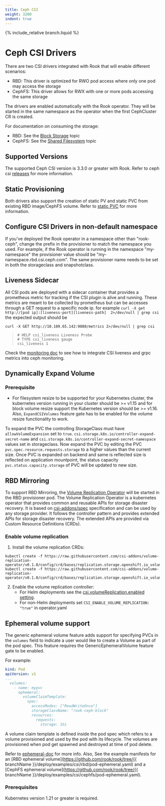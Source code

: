 ```yaml
---
title: Ceph CSI
weight: 3200
indent: true
---
```

{% include_relative branch.liquid %}
# Ceph CSI Drivers

There are two CSI drivers integrated with Rook that will enable different scenarios:

* RBD: This driver is optimized for RWO pod access where only one pod may access the storage
* CephFS: This driver allows for RWX with one or more pods accessing the same storage

The drivers are enabled automatically with the Rook operator. They will be started
in the same namespace as the operator when the first CephCluster CR is created.

For documentation on consuming the storage:

* RBD: See the [Block Storage](ceph-block.md) topic
* CephFS: See the [Shared Filesystem](ceph-filesystem.md) topic

## Supported Versions
The supported Ceph CSI version is 3.3.0 or greater with Rook. Refer to ceph csi [releases](https://github.com/ceph/ceph-csi/releases)
for more information.

## Static Provisioning

Both drivers also support the creation of static PV and static PVC from existing RBD image/CephFS volume. Refer to [static PVC](https://github.com/ceph/ceph-csi/blob/devel/docs/static-pvc.md) for more information.

## Configure CSI Drivers in non-default namespace

If you've deployed the Rook operator in a namespace other than "rook-ceph",
change the prefix in the provisioner to match the namespace you used. For
example, if the Rook operator is running in the namespace "my-namespace" the
provisioner value should be "my-namespace.rbd.csi.ceph.com". The same provisioner
name needs to be set in both the storageclass and snapshotclass.

## Liveness Sidecar

All CSI pods are deployed with a sidecar container that provides a prometheus metric for tracking if the CSI plugin is alive and running.
These metrics are meant to be collected by prometheus but can be accesses through a GET request to a specific node ip.
for example `curl -X get http://[pod ip]:[liveness-port][liveness-path]  2>/dev/null | grep csi`
the expected output should be

```console
curl -X GET http://10.109.65.142:9080/metrics 2>/dev/null | grep csi
```

>```
># HELP csi_liveness Liveness Probe
># TYPE csi_liveness gauge
>csi_liveness 1
>```

Check the [monitoring doc](ceph-monitoring.md) to see how to integrate CSI
liveness and grpc metrics into ceph monitoring.

## Dynamically Expand Volume

### Prerequisite

* For filesystem resize to be supported for your Kubernetes cluster, the
  kubernetes version running in your cluster should be >= v1.15 and for block
  volume resize support the Kubernetes version should be >= v1.16. Also,
  `ExpandCSIVolumes` feature gate has to be enabled for the volume resize
  functionality to work.

To expand the PVC the controlling StorageClass must have `allowVolumeExpansion`
set to `true`. `csi.storage.k8s.io/controller-expand-secret-name` and
`csi.storage.k8s.io/controller-expand-secret-namespace` values set in
storageclass. Now expand the PVC by editing the PVC
`pvc.spec.resource.requests.storage` to a higher values than the current size.
Once PVC is expanded on backend and same is reflected size is reflected on
application mountpoint, the status capacity `pvc.status.capacity.storage` of
PVC will be updated to new size.

## RBD Mirroring

To support RBD Mirroring, the [Volume Replication Operator](https://github.com/csi-addons/volume-replication-operator/blob/main/README.md) will be started in the RBD provisioner pod.
The Volume Replication Operator is a kubernetes operator that provides common and reusable APIs for storage disaster recovery. It is based on [csi-addons/spec](https://github.com/csi-addons/spec) specification and can be used by any storage provider.
It follows the controller pattern and provides extended APIs for storage disaster recovery. The extended APIs are provided via Custom Resource Definitions (CRDs).

### Enable volume replication

1. Install the volume replication CRDs:

```console
kubectl create -f https://raw.githubusercontent.com/csi-addons/volume-replication-operator/v0.1.0/config/crd/bases/replication.storage.openshift.io_volumereplications.yaml
kubectl create -f https://raw.githubusercontent.com/csi-addons/volume-replication-operator/v0.1.0/config/crd/bases/replication.storage.openshift.io_volumereplicationclasses.yaml
```

2. Enable the volume replication controller:
   - For Helm deployments see the [csi.volumeReplication.enabled setting](helm-operator.md#configuration).
   - For non-Helm deployments set `CSI_ENABLE_VOLUME_REPLICATION: "true"` in operator.yaml

## Ephemeral volume support

The generic ephemeral volume feature adds support for specifying PVCs in the
`volumes` field to indicate a user would like to create a Volume as part of the pod spec.
This feature requires the GenericEphemeralVolume feature gate to be enabled.

For example:

```yaml
kind: Pod
apiVersion: v1
...
  volumes:
    - name: mypvc
      ephemeral:
        volumeClaimTemplate:
          spec:
            accessModes: ["ReadWriteOnce"]
            storageClassName: "rook-ceph-block"
            resources:
              requests:
                storage: 1Gi
```

A volume claim template is defined inside the pod spec which refers to a volume
provisioned and used by the pod with its lifecycle. The volumes are provisioned
when pod get spawned and destroyed at time of pod delete.

Refer to [ephemeral-doc](https://kubernetes.io/docs/concepts/storage/ephemeral-volumes/#generic-ephemeral-volumes) for more info.
Also, See the example manifests for an [RBD ephemeral volume](https://github.com/rook/rook/tree/{{ branchName }}/deploy/examples/csi/rbd/pod-ephemeral.yaml) and a [CephFS ephemeral volume](https://github.com/rook/rook/tree/{{ branchName }}/deploy/examples/csi/cephfs/pod-ephemeral.yaml).

### Prerequisites
Kubernetes version 1.21 or greater is required.
